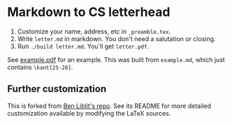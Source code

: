 # Markdown to CS letterhead

1. Customize your name, address, etc in `_preamble.tex`.
2. Write `letter.md` in markdown. You don't need a salutation or closing.
3. Run `./build letter.md`. You'll get `letter.pdf`.

See [example.pdf](./example.pdf) for an example. This was built from `example.md`, which just contains `\kant[25-28]`.

## Further customization

This is forked from [Ben Liblit's repo](https://github.com/liblit/uw-cs-letterhead). See its README for more detailed customization available by modifying the LaTeX sources.
